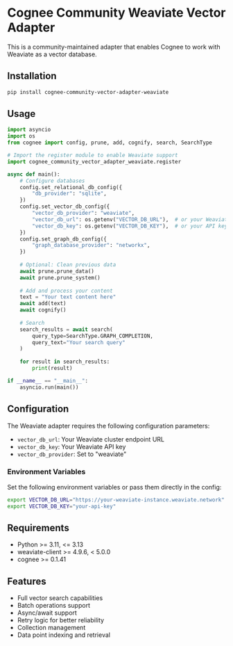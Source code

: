 # Cognee Community Weaviate Vector Adapter

This is a community-maintained adapter that enables Cognee to work with Weaviate as a vector database.

## Installation

```bash
pip install cognee-community-vector-adapter-weaviate
```

## Usage

```python
import asyncio
import os
from cognee import config, prune, add, cognify, search, SearchType

# Import the register module to enable Weaviate support
import cognee_community_vector_adapter_weaviate.register

async def main():
    # Configure databases
    config.set_relational_db_config({
        "db_provider": "sqlite",
    })
    config.set_vector_db_config({
        "vector_db_provider": "weaviate",
        "vector_db_url": os.getenv("VECTOR_DB_URL"),  # or your Weaviate URL
        "vector_db_key": os.getenv("VECTOR_DB_KEY"),  # or your API key
    })
    config.set_graph_db_config({
        "graph_database_provider": "networkx",
    })
    
    # Optional: Clean previous data
    await prune.prune_data()
    await prune.prune_system()
    
    # Add and process your content
    text = "Your text content here"
    await add(text)
    await cognify()
    
    # Search
    search_results = await search(
        query_type=SearchType.GRAPH_COMPLETION,
        query_text="Your search query"
    )
    
    for result in search_results:
        print(result)

if __name__ == "__main__":
    asyncio.run(main())
```

## Configuration

The Weaviate adapter requires the following configuration parameters:

- `vector_db_url`: Your Weaviate cluster endpoint URL
- `vector_db_key`: Your Weaviate API key
- `vector_db_provider`: Set to "weaviate"

### Environment Variables

Set the following environment variables or pass them directly in the config:

```bash
export VECTOR_DB_URL="https://your-weaviate-instance.weaviate.network"
export VECTOR_DB_KEY="your-api-key"
```

## Requirements

- Python >= 3.11, <= 3.13
- weaviate-client >= 4.9.6, < 5.0.0
- cognee >= 0.1.41

## Features

- Full vector search capabilities
- Batch operations support
- Async/await support
- Retry logic for better reliability
- Collection management
- Data point indexing and retrieval 